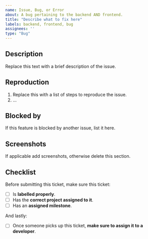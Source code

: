 ```yaml
---
name: Issue, Bug, or Error
about: A bug pertaining to the backend AND frontend.
title: "Describe what to fix here"
labels: backend, frontend, bug
assignees: ''
type: "Bug"
---
```


## Description
Replace this text with a brief description of the issue.

## Reproduction
1. Replace this with a list of steps to reproduce the issue.
2. ...

## Blocked by
If this feature is blocked by another issue, list it here.

## Screenshots
If applicable add screenshots, otherwise delete this section.

## Checklist
Before submitting this ticket, make sure this ticket:
- [ ] Is **labelled properly**.
- [ ] Has the **correct project assigned to it**.
- [ ] Has an **assigned milestone**.

And lastly:
- [ ] Once someone picks up this ticket, **make sure to assign it to a developer**.
